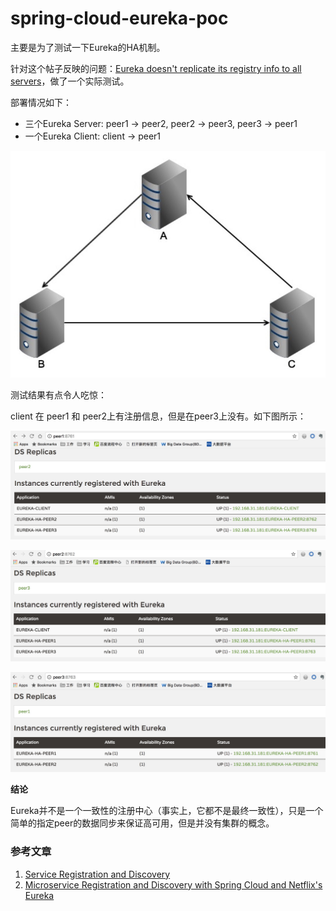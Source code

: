 # spring-cloud-eureka-poc

主要是为了测试一下Eureka的HA机制。

针对这个帖子反映的问题：[Eureka doesn't replicate its registry info to all servers](https://stackoverflow.com/questions/39118722/eureka-doesnt-replicate-its-registry-info-to-all-servers)，做了一个实际测试。

部署情况如下：

* 三个Eureka Server: peer1 -> peer2, peer2 -> peer3, peer3 -> peer1
* 一个Eureka Client: client -> peer1

![eureka-server-ha](/screenshots/eureka-server-ha.jpg?raw=true)

测试结果有点令人吃惊：

client 在 peer1 和 peer2上有注册信息，但是在peer3上没有。如下图所示：

![eureka-server-peer1-info](/screenshots/eureka-server-peer1-info.jpg?raw=true)

![eureka-server-peer1-info](/screenshots/eureka-server-peer2-info.jpg?raw=true)

![eureka-server-peer1-info](/screenshots/eureka-server-peer3-info.jpg?raw=true)

**结论**

Eureka并不是一个一致性的注册中心（事实上，它都不是最终一致性），只是一个简单的指定peer的数据同步来保证高可用，但是并没有集群的概念。


### 参考文章

1. [Service Registration and Discovery](https://spring.io/guides/gs/service-registration-and-discovery/)
2. [Microservice Registration and Discovery with Spring Cloud and Netflix's Eureka](https://spring.io/blog/2015/01/20/microservice-registration-and-discovery-with-spring-cloud-and-netflix-s-eureka)





